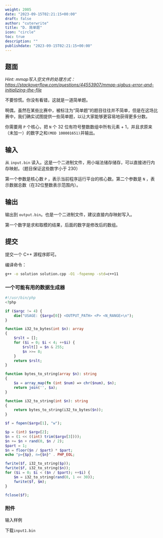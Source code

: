 ```yaml
---
weight: 2005
date: "2023-09-15T02:21:15+00:00"
draft: false
author: "cuterwrite"
title: "D. 简单题"
icon: "circle"
toc: true
description: ""
publishdate: "2023-09-15T02:21:15+00:00"
---
```


## 题面

*Hint: mmap写入空文件的处理方式：https://stackoverflow.com/questions/44553907/mmap-sigbus-error-and-initializing-the-file*

不要惊慌。你没有看错，这就是一道简单题。

啊偶，虽然在某些比赛中，被标注为“简单题”的题目往往并不简单，但是在这场比赛中，我们确实试图提供一些简单题，以让大家能够更容易地获得更多分数。

你需要用 `P` 个核心，把 `N` 个 32 位有符号整数数组中所有元素 + 1，并且求原来（未加一）的数字之和`(MOD 100001651)`并输出。

## 输入

从 `input.bin` 读入。这是一个二进制文件，用小端法储存储存，可以直接进行内存映射。（题目保证这些数字小于 230）

第一个参数是核心数 `P` ，表示当前程序运行平台的核心数。第二个参数是 `N` ，表示数据总数（在32位整数表示范围内）。

## 输出

输出到 `output.bin`。也是一个二进制文件，建议直接内存映射写入。

第一个数字是求和取模的结果，后面的数字是修改后的数组。

## 提交

提交一个 C++ 源程序即可。

编译命令：

```bash
g++ -o solution solution.cpp -O1 -fopenmp -std=c++11
```

### 一个可能有用的数据生成器

```php
#!/usr/bin/php
<?php

if ($argc != 4) {
    die("USAGE: {$argv[0]} <OUTPUT_PATH> <P> <N_RANGE>\n");
}

function i32_to_bytes(int $n): array
{
    $rslt = [];
    for ($i = 0; $i < 4; ++$i) {
        $rslt[] = $n & 255;
        $n >>= 8;
    }
    return $rslt;
}

function bytes_to_string(array $n): string
{
    $a = array_map(fn (int $num) => chr($num), $n);
    return join('', $a);
}

function i32_to_string(int $n): string
{
    return bytes_to_string(i32_to_bytes($n));
}

$f = fopen($argv[1], "w");

$p = (int) $argv[2];
$n = (1 << ((int) trim($argv[3])));
$n += $n + rand(0, $n / 2);
$part = 1;
$n = floor($n / $part) * $part;
echo "p={$p}, n={$n}" . PHP_EOL;

fwrite($f, i32_to_string($p));
fwrite($f, i32_to_string($n));
for ($i = 0; $i < ($n / $part); ++$i) {
    $m = i32_to_string(rand(0, 1 << 30));
    fwrite($f, $m);
}

fclose($f);
```

### 附件

输入样例

下载`input1.bin`
